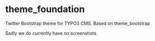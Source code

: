 # theme_foundation
Twitter Bootstrap theme for TYPO3 CMS. Based on theme_bootstrap

Sadly we do currently have no screenshots

<!---
![Screenshot](Meta/Screenshots/screenshot.png)
![Screenshot](Meta/Screenshots/screenshot-01.png)
![Screenshot](Meta/Screenshots/screenshot-02.png)
![Screenshot](Meta/Screenshots/screenshot-03.png)
-->
